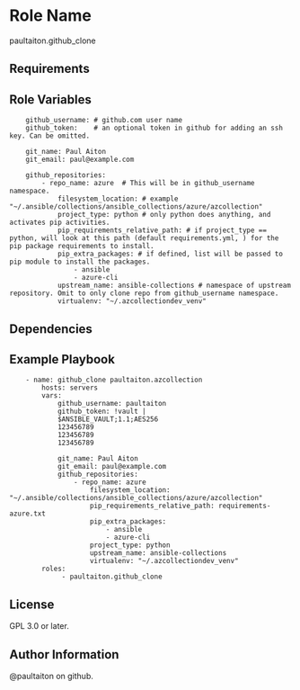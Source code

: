 Role Name
=========
paultaiton.github_clone

Requirements
------------


Role Variables
--------------

		github_username: # github.com user name
		github_token:    # an optional token in github for adding an ssh key. Can be omitted.

		git_name: Paul Aiton
		git_email: paul@example.com

		github_repositories:
			- repo_name: azure  # This will be in github_username  namespace.
				filesystem_location: # example "~/.ansible/collections/ansible_collections/azure/azcollection"
				project_type: python # only python does anything, and activates pip activities.
				pip_requirements_relative_path: # if project_type == python, will look at this path (default requirements.yml, ) for the pip package requirements to install.
				pip_extra_packages: # if defined, list will be passed to pip module to install the packages.
					- ansible
					- azure-cli
				upstream_name: ansible-collections # namespace of upstream repository. Omit to only clone repo from github_username namespace.
				virtualenv: "~/.azcollectiondev_venv"

Dependencies
------------

Example Playbook
----------------

		- name: github_clone paultaiton.azcollection
			hosts: servers
			vars:
				github_username: paultaiton
				github_token: !vault |
				$ANSIBLE_VAULT;1.1;AES256
				123456789
				123456789
				123456789
				
				git_name: Paul Aiton
				git_email: paul@example.com
				github_repositories:
					- repo_name: azure
						filesystem_location: "~/.ansible/collections/ansible_collections/azure/azcollection"
						pip_requirements_relative_path: requirements-azure.txt
						pip_extra_packages: 
							- ansible
							- azure-cli
						project_type: python
						upstream_name: ansible-collections
						virtualenv: "~/.azcollectiondev_venv"
			roles:
				 - paultaiton.github_clone

License
-------
GPL 3.0 or later.

Author Information
------------------
@paultaiton on github.
